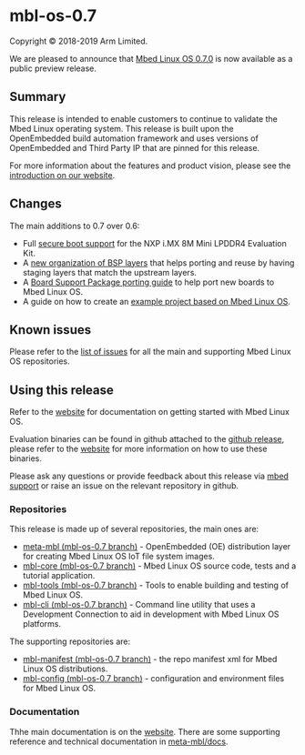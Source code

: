 # mbl-os-0.7

Copyright © 2018-2019 Arm Limited.

We are pleased to announce that [Mbed Linux OS 0.7.0][mbl-release] is now available as a public preview release.

## Summary

This release is intended to enable customers to continue to validate the Mbed Linux operating system. This release is built upon the OpenEmbedded build automation framework and uses versions of OpenEmbedded and Third Party IP that are pinned for this release.

For more information about the features and product vision, please see the [introduction on our website][mbl-introduction].

## Changes

The main additions to 0.7 over 0.6:

* Full [secure boot support](https://github.com/ARMmbed/meta-mbl/blob/mbl-os-0.7/docs/secure-boot.md) for the NXP i.MX 8M Mini LPDDR4 Evaluation Kit.
* A [new organization of BSP layers](https://github.com/ARMmbed/meta-mbl/blob/mbl-os-0.7/README.md) that helps porting and reuse by having staging layers that match the upstream layers.
* A [Board Support Package porting guide](https://os.mbed.com/docs/mbed-linux-os/v0.7/develop-mbl/board-support-package-porting.html) to help port new boards to Mbed Linux OS.
* A guide on how to create an [example project based on Mbed Linux OS](https://os.mbed.com/docs/mbed-linux-os/v0.7/develop-mbl/example-project-based-on-mbed-linux-os.html).

## Known issues

Please refer to the [list of issues][mbl-issues] for all the main and supporting Mbed Linux OS repositories.

## Using this release

Refer to the [website][mbl-start-guide] for documentation on getting started with Mbed Linux OS.

Evaluation binaries can be found in github attached to the [github release][mbl-release], please refer to the [website][mbl-start-guide] for more information on how to use these binaries.

Please ask any questions or provide feedback about this release via [mbed support][mbed-email] or raise an issue on the relevant repository in github.

### Repositories

This release is made up of several repositories, the main ones are:

* [meta-mbl (mbl-os-0.7 branch)][meta-mbl] - OpenEmbedded (OE) distribution layer for creating Mbed Linux OS IoT file system images.
* [mbl-core (mbl-os-0.7 branch)][mbl-core] - Mbed Linux OS source code, tests and a tutorial application.
* [mbl-tools (mbl-os-0.7 branch)][mbl-tools] - Tools to enable building and testing of Mbed Linux OS.
* [mbl-cli (mbl-os-0.7 branch)][mbl-cli] - Command line utility that uses a Development Connection to aid in development with Mbed Linux OS platforms.

The supporting repositories are:

* [mbl-manifest (mbl-os-0.7 branch)][mbl-manifest] - the repo manifest xml for Mbed Linux OS distributions.
* [mbl-config (mbl-os-0.7 branch)][mbl-config] - configuration and environment files for Mbed Linux OS.

### Documentation

Thhe main documentation is on the [website][mbl-introduction]. There are some supporting reference and technical documentation in [meta-mbl/docs][mbl-extra-docs].


[mbl-release]: https://github.com/ARMmbed/mbl-manifest/releases/tag/mbl-os-0.7.0
[mbl-extra-docs]: https://github.com/ARMmbed/meta-mbl/tree/mbl-os-0.7/docs
[mbl-start-guide]: https://os.mbed.com/docs/mbed-linux-os/v0.7/welcome/index.html#getting-started
[mbl-introduction]: https://os.mbed.com/docs/mbed-linux-os/v0.7/welcome/index.html
[mbed-email]: mailto:support@mbed.com
[mbl-issues]: https://github.com/issues?q=is%3Aissue+archived%3Afalse+repo%3AARMmbed%2Fmbl-tools+repo%3AARMmbed%2Fmeta-mbl+repo%3AARMmbed%2Fmbl-manifest+repo%3AARMmbed%2Fmbl-core+repo%3AARMmbed%2Fmbl-cli+repo%3AARMmbed%2Fmbl-config+is%3Aopen

[meta-mbl]: https://github.com/ARMmbed/meta-mbl/tree/mbl-os-0.7
[mbl-core]: https://github.com/ARMmbed/mbl-core/tree/mbl-os-0.7
[mbl-tools]: https://github.com/ARMmbed/mbl-tools/tree/mbl-os-0.7
[mbl-manifest]: https://github.com/ARMmbed/mbl-manifest/tree/mbl-os-0.7
[mbl-config]: https://github.com/ARMmbed/mbl-config/tree/mbl-os-0.7
[mbl-cli]: https://github.com/ARMmbed/mbl-cli/tree/mbl-os-0.7
